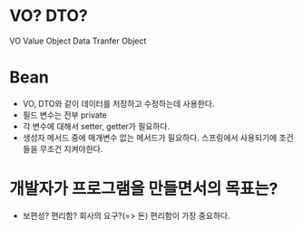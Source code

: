 # VO? DTO?
VO Value Object
Data Tranfer Object

# Bean
- VO, DTO와 같이 데이터를 저장하고 수정하는데 사용한다.
- 필드 변수는 전부 private
- 각 변수에 대해서 setter, getter가 필요하다.
- 생성자 메서드 중에 매개변수 없는 메서드가 필요하다.
스프링에서 사용되기에 조건들을 무조건 지켜야한다.

# 개발자가 프로그램을 만들면서의 목표는?
- 보편성? 편리함? 회사의 요구?(=> 돈)
편리함이 가장 중요하다.